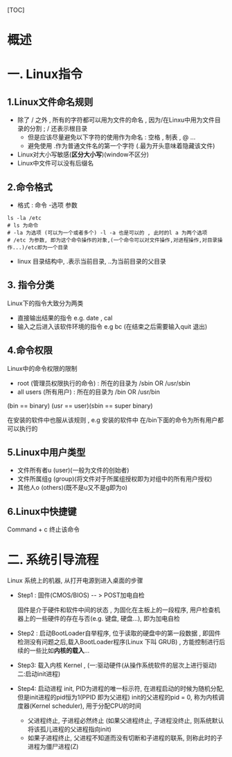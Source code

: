 [TOC]

# 概述

# 一. Linux指令

## 1.Linux文件命名规则

* 除了 / 之外 , 所有的字符都可以用为文件的命名 , 因为/在Linxu中用为文件目录的分割 ; / 还表示根目录
  * 但是应该尽量避免以下字符的使用作为命名 : 空格 , 制表 , @ ...
  * 避免使用 .作为普通文件名的第一个字符 (.最为开头意味着隐藏该文件)
* Linux对大小写敏感(**区分大小写**)(window不区分)
* Linux中文件可以没有后缀名



## 2.命令格式

* 格式 : 命令 -选项 参数

~~~shell
ls -la /etc
# ls 为命令
# -la 为选项 (可以为一个或者多个) -l -a 也是可以的 , 此时的l a 为两个选项
# /etc 为参数, 即为这个命令操作的对象,(一个命令可以对文件操作,对进程操作,对目录操作...)/etc即为一个目录
~~~

* linux 目录结构中,  .表示当前目录, ..为当前目录的父目录



## 3. 指令分类

Linux下的指令大致分为两类

* 直接输出结果的指令 e.g. date , cal
* 输入之后进入该软件环境的指令 e.g bc (在结束之后需要输入quit 退出)



## 4.命令权限

Linux中的命令权限的限制

* root (管理员权限执行的命令) : 所在的目录为 /sbin  OR /usr/sbin
* all users (所有用户) : 所在的目录为 /bin OR /usr/bin

(bin == binary) (usr == user)(sbin == super binary)

在安装的软件中也服从该规则 , e.g 安装的软件中 在/bin下面的命令为所有用户都可以执行的



## 5.Linux中用户类型

* 文件所有者u (user)(一般为文件的创始者)
* 文件所属组g (group)(将文件对于所属组授权即为对组中的所有用户授权)
* 其他人o (others)(既不是u又不是g即为o)



## 6.Linux中快捷键

Command + c  终止该命令





# 二. 系统引导流程

Linux 系统上的机器, 从打开电源到进入桌面的步骤

- Step1 : 固件(CMOS/BIOS)   -- > POST加电自检

  固件是介于硬件和软件中间的状态 , 为固化在主板上的一段程序, 用户检查机器上的一些硬件的存在与否(e.g. 键盘, 硬盘...), 即为加电自检

- Step2 : 启动BootLoader自举程序, 位于读取的硬盘中的第一段数据 , 即固件检测没有问题之后,载入BootLoader程序(Linux 下叫 GRUB) , 方能控制进行后续的一些比如**内核的载入**...

- Step3: 载入内核 Kernel , (一:驱动硬件(从操作系统软件的层次上进行驱动) 二:启动init进程)

- Step4: 启动进程 init, PID为进程的唯一标示符, 在进程启动的时候为随机分配, 但是init进程的pid恒为1(PPID 即为父进程) init的父进程的pid = 0, 称为内核调度器(Kernel scheduler), 用于分配CPU的时间

  - 父进程终止, 子进程必然终止 (如果父进程终止, 子进程没终止, 则系统默认将该孤儿进程的父进程指向init)
  - 如果子进程终止, 父进程不知道而没有切断和子进程的联系, 则称此时的子进程为僵尸进程(Z)


















